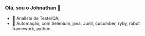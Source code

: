 ### Olá, sou o Johnathan 👋

- 🔭 Analista de Teste/QA;
- 🌱 Automação, com Selenium, java, Junit, cucumber, ryby, robot framework, python.


